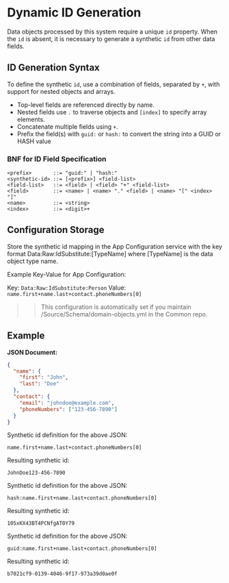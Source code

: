 # Dynamic ID Generation

Data objects processed by this system require a unique `id` property. When the `id` is absent, it is necessary to generate a synthetic `id` from other data fields.

## ID Generation Syntax

To define the synthetic `id`, use a combination of fields, separated by `+`, with support for nested objects and arrays.

- Top-level fields are referenced directly by name.
- Nested fields use `.` to traverse objects and `[index]` to specify array elements.
- Concatenate multiple fields using `+`.
- Prefix the field(s) with `guid:` or `hash:` to convert the string into a GUID or HASH value

### BNF for ID Field Specification

```ebnf
<prefix>       ::= "guid:" | "hash:"
<synthetic-id> ::= [<prefix>] <field-list>
<field-list>   ::= <field> | <field> "+" <field-list>
<field>        ::= <name> | <name> "." <field> | <name> "[" <index> "]"
<name>         ::= <string>
<index>        ::= <digit>+
```

## Configuration Storage
Store the synthetic id mapping in the App Configuration service with the key format Data:Raw:IdSubstitute:[TypeName] where [TypeName] is the data object type name.

Example Key-Value for App Configuration:

Key: `Data:Raw:IdSubstitute:Person`
Value: `name.first+name.last+contact.phoneNumbers[0]`

>> This configuration is automatically set if you maintain /Source/Schema/domain-objects.yml in the Common repo.

## Example

**JSON Document:**

```json
{
  "name": {
    "first": "John",
    "last": "Doe"
  },
  "contact": {
    "email": "johndoe@example.com",
    "phoneNumbers": ["123-456-7890"]
  }
}
```

Synthetic id definition for the above JSON:

`name.first+name.last+contact.phoneNumbers[0]`

Resulting synthetic id:

`JohnDoe123-456-7890`

Synthetic id definition for the above JSON:

`hash:name.first+name.last+contact.phoneNumbers[0]`

Resulting synthetic id:

`105xKX43BT4PCNfgAT0Y79`

Synthetic id definition for the above JSON:

`guid:name.first+name.last+contact.phoneNumbers[0]`

Resulting synthetic id:

`b7021cf9-0139-4046-9f17-973a39d0ae0f`

